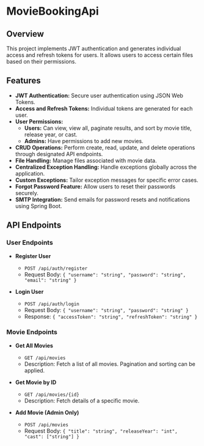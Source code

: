 # MovieBookingApi

## Overview

This project implements JWT authentication and generates individual access and refresh tokens for users. It allows users to access certain files based on their permissions.

## Features

- **JWT Authentication:** Secure user authentication using JSON Web Tokens.
- **Access and Refresh Tokens:** Individual tokens are generated for each user.
- **User Permissions:** 
  - **Users:** Can view, view all, paginate results, and sort by movie title, release year, or cast.
  - **Admins:** Have permissions to add new movies.
- **CRUD Operations:** Perform create, read, update, and delete operations through designated API endpoints.
- **File Handling:** Manage files associated with movie data.
- **Centralized Exception Handling:** Handle exceptions globally across the application.
- **Custom Exceptions:** Tailor exception messages for specific error cases.
- **Forgot Password Feature:** Allow users to reset their passwords securely.
- **SMTP Integration:** Send emails for password resets and notifications using Spring Boot.

## API Endpoints

### User Endpoints

- **Register User**
  - `POST /api/auth/register`
  - Request Body: `{ "username": "string", "password": "string", "email": "string" }`
  
- **Login User**
  - `POST /api/auth/login`
  - Request Body: `{ "username": "string", "password": "string" }`
  - Response: `{ "accessToken": "string", "refreshToken": "string" }`

### Movie Endpoints

- **Get All Movies**
  - `GET /api/movies`
  - Description: Fetch a list of all movies. Pagination and sorting can be applied.

- **Get Movie by ID**
  - `GET /api/movies/{id}`
  - Description: Fetch details of a specific movie.

- **Add Movie (Admin Only)**
  - `POST /api/movies`
  - Request Body: `{ "title": "string", "releaseYear": "int", "cast": ["string"] }`


